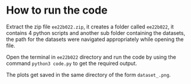 # How to run the code

Extract the zip file ```ee22b022.zip```, it creates a folder called ```ee22b022```, it contains 4 python scripts and another sub folder containing the datasets, the path for the datasets were navigated appropriately while opening the file. 

Open the terminal in ```ee22b022``` directory and run the code by using the command ```python3 code.py``` to get the required output.

The plots get saved in the same directory of the form ```dataset_.png```.
